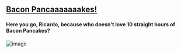 
## [Bacon Pancaaaaaaakes!](http://www.youtube.com/watch?v=1eO5U_uN7DQ)

#### Here you go, Ricardo, because who doesn't love 10 straight hours of Bacon Pancakes?

![image](http://33.media.tumblr.com/d072a9653cb7221298d5aba3526d3a8e/tumblr_n12fchXL0U1qfsif3o1_500.jpg)
